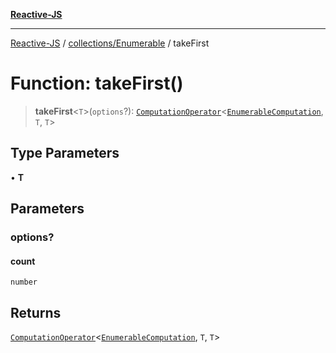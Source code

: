 [**Reactive-JS**](../../../README.md)

***

[Reactive-JS](../../../README.md) / [collections/Enumerable](../README.md) / takeFirst

# Function: takeFirst()

> **takeFirst**\<`T`\>(`options`?): [`ComputationOperator`](../../../computations/type-aliases/ComputationOperator.md)\<[`EnumerableComputation`](../interfaces/EnumerableComputation.md), `T`, `T`\>

## Type Parameters

• **T**

## Parameters

### options?

#### count

`number`

## Returns

[`ComputationOperator`](../../../computations/type-aliases/ComputationOperator.md)\<[`EnumerableComputation`](../interfaces/EnumerableComputation.md), `T`, `T`\>
